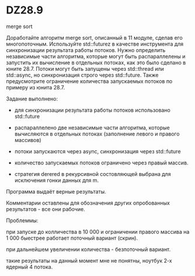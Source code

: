 # DZ28.9
merge sort

Доработайте алгоритм merge sort, описанный в 11 модуле, сделав его многопоточным.
Используйте std::futurez в качестве инструмента для синхронизации результата работы потоков.
Нужно определить независимые части алгоритма, которые могут быть распараллелены и запустить 
их вычисление в отдельных потоках, как это было сделано в юните 28.7.
Потоки могут быть запущены через std::thread или std::async, но синхронизация строго через std::future. 
Также предусмотрите ограничение количества запускаемых потоков по примеру из юнита 28.7.


Задание выполнено:

- для синхронизации результата работы потоков использовано std::future

- распараллелено две независимые части алгоритма, которые вычисляются в отдельных потоках (заполнение левого и правого массивов)

- потоки запускаются через async, синхронизация через std::future

- количество запускаемых потоков ограничено через правый массив.

- стратегия derered в рекурсивной состовляющей выбрана для исключения гонки данных для m.

Программа выдаёт верные результаты. 

Комментарии оставлены для обозначения других опробованных результатов - все они рабочие.

Проблеммы:

при запуске до колличества в 10 000 и ограничении правого массива на 1 000  быестрее работает поточный вариант (скрин).

при дальнейшем увеличении количества - безпоточный вариант.

такие результаты  на данный момент мне не понятны, ноутбук 2-х ядерный 4 потока.

